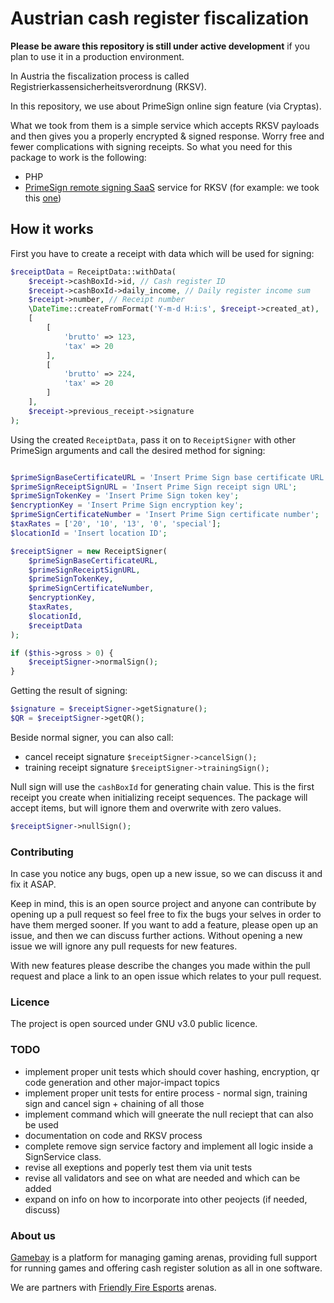 # Austrian cash register fiscalization


**Please be aware this repository is still under active development** if you plan to use it in a production environment.


In Austria the fiscalization process is called Registrierkassensicherheitsverordnung (RKSV).


In this repository, we use about PrimeSign online sign feature (via Cryptas).

What we took from them is a simple service which accepts RKSV payloads and then gives you a properly encrypted & signed response.
Worry free and fewer complications with signing receipts.
So what you need for this package to work is the following:
- PHP
- [PrimeSign remote signing SaaS](https://www.cryptoshop.com/products/zertifikate.html) service for RKSV (for example: we took this [one](http://www.cryptoshop.com/products/zertifikate/rksv-primesign-remotesigning-hosted-bdl-24-7-150.html))

## How it works

First you have to create a receipt with data which will be used for signing:
```php
$receiptData = ReceiptData::withData(
    $receipt->cashBoxId->id, // Cash register ID
    $receipt->cashBoxId->daily_income, // Daily register income sum
    $receipt->number, // Receipt number
    \DateTime::createFromFormat('Y-m-d H:i:s', $receipt->created_at),
    [
        [
            'brutto' => 123,
            'tax' => 20        
        ],
        [
            'brutto' => 224,
            'tax' => 20 
        ]
    ],
    $receipt->previous_receipt->signature
);
```


Using the created `ReceiptData`, pass it on to `ReceiptSigner` with other PrimeSign arguments and call the desired method for signing:
```php

$primeSignBaseCertificateURL = 'Insert Prime Sign base certificate URL';
$primeSignReceiptSignURL = 'Insert Prime Sign receipt sign URL';
$primeSignTokenKey = 'Insert Prime Sign token key';
$encryptionKey = 'Insert Prime Sign encryption key';
$primeSignCertificateNumber = 'Insert Prime Sign certificate number';
$taxRates = ['20', '10', '13', '0', 'special'];
$locationId = 'Insert location ID';

$receiptSigner = new ReceiptSigner(
    $primeSignBaseCertificateURL,
    $primeSignReceiptSignURL,
    $primeSignTokenKey,
    $primeSignCertificateNumber,
    $encryptionKey,
    $taxRates,
    $locationId,
    $receiptData
);

if ($this->gross > 0) {
    $receiptSigner->normalSign();
}
```
Getting the result of signing:
```php
$signature = $receiptSigner->getSignature();
$QR = $receiptSigner->getQR();
```
Beside normal signer, you can also call:
 * cancel receipt signature `$receiptSigner->cancelSign();`
 * training receipt signature `$receiptSigner->trainingSign();`
    
Null sign will use the `cashBoxId` for generating chain value.
This is the first receipt you create when initializing receipt sequences.
The package will accept items, but will ignore them and overwrite with zero values.

```php
$receiptSigner->nullSign();
```

### Contributing

In case you notice any bugs, open up a new issue, so we can discuss it and fix it ASAP.

Keep in mind, this is an open source project and anyone can contribute by opening up a pull request so feel free to fix the bugs your selves in order to have them merged sooner.
If you want to add a feature, please open up an issue, and then we can discuss further actions. Without opening a new issue we will ignore any pull requests for new features.

With new features please describe the changes you made within the pull request and place a link to an open issue which relates to your pull request.

### Licence

The project is open sourced under GNU v3.0 public licence.


### TODO

- implement proper unit tests which should cover hashing, encryption, qr code generation and other major-impact topics
- implement proper unit tests for entire process - normal sign, training sign and cancel sign + chaining of all those
- implement command which will gneerate the null reciept that can also be used
- documentation on code and RKSV process
- complete remove sign service factory and implement all logic inside a SignService class.
- revise all exeptions and poperly test them via unit tests
- revise all validators and see on what are needed and which can be added
- expand on info on how to incorporate into other peojects (if needed, discuss)


### About us

[Gamebay](https://gamebay.io) is a platform for managing gaming arenas, providing full support for running games and offering cash register solution as all in one software.

We are partners with [Friendly Fire Esports](https://friendlyfireesports.com/en) arenas.
